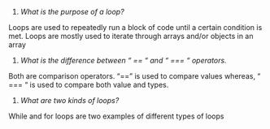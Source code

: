 1. *What is the purpose of a loop?*

Loops are used to repeatedly run a block of code until a certain condition is met. Loops are mostly used to iterate through arrays and/or objects in an array

1. *What is the difference between “ == “ and “ === “ operators.*

Both are comparison operators. “==” is used to compare values whereas, “ === “ is used to compare both value and types.

1. *What are two kinds of loops?*

While and for loops are two examples of different types of loops